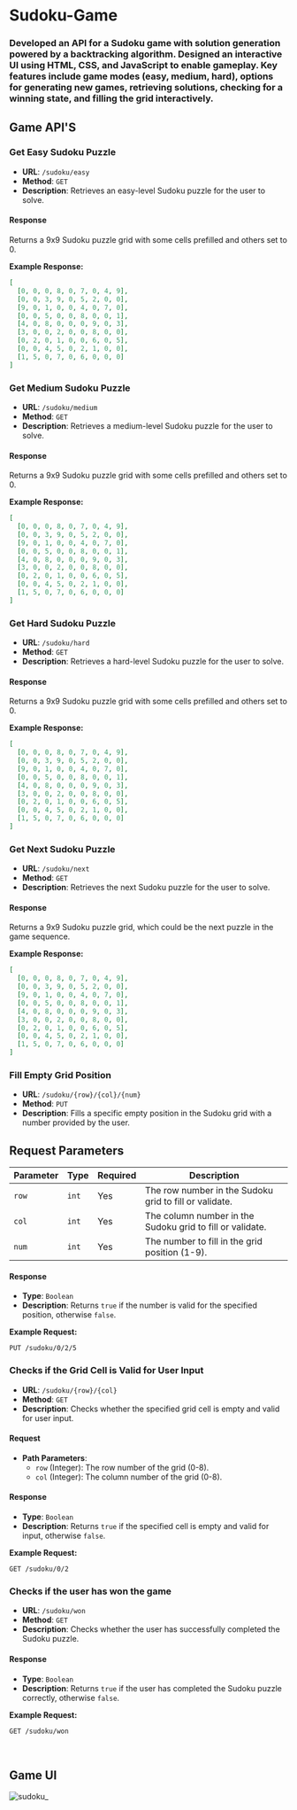# Sudoku-Game
### Developed an API for a Sudoku game with solution generation powered by a backtracking algorithm. Designed an interactive UI using HTML, CSS, and JavaScript to enable gameplay. Key features include game modes (easy, medium, hard), options for generating new games, retrieving solutions, checking for a winning state, and filling the grid interactively.

## Game API'S 
### Get Easy Sudoku Puzzle

- **URL**: `/sudoku/easy`
- **Method**: `GET`
- **Description**: Retrieves an easy-level Sudoku puzzle for the user to solve.
  
#### Response
Returns a 9x9 Sudoku puzzle grid with some cells prefilled and others set to 0.

**Example Response:**
```json
[
  [0, 0, 0, 8, 0, 7, 0, 4, 9],
  [0, 0, 3, 9, 0, 5, 2, 0, 0],
  [9, 0, 1, 0, 0, 4, 0, 7, 0],
  [0, 0, 5, 0, 0, 8, 0, 0, 1],
  [4, 0, 8, 0, 0, 0, 9, 0, 3],
  [3, 0, 0, 2, 0, 0, 8, 0, 0],
  [0, 2, 0, 1, 0, 0, 6, 0, 5],
  [0, 0, 4, 5, 0, 2, 1, 0, 0],
  [1, 5, 0, 7, 0, 6, 0, 0, 0]
]
```

### Get Medium Sudoku Puzzle

- **URL**: `/sudoku/medium`
- **Method**: `GET`
- **Description**: Retrieves a medium-level Sudoku puzzle for the user to solve.
  
#### Response
Returns a 9x9 Sudoku puzzle grid with some cells prefilled and others set to 0.

**Example Response:**
```json
[
  [0, 0, 0, 8, 0, 7, 0, 4, 9],
  [0, 0, 3, 9, 0, 5, 2, 0, 0],
  [9, 0, 1, 0, 0, 4, 0, 7, 0],
  [0, 0, 5, 0, 0, 8, 0, 0, 1],
  [4, 0, 8, 0, 0, 0, 9, 0, 3],
  [3, 0, 0, 2, 0, 0, 8, 0, 0],
  [0, 2, 0, 1, 0, 0, 6, 0, 5],
  [0, 0, 4, 5, 0, 2, 1, 0, 0],
  [1, 5, 0, 7, 0, 6, 0, 0, 0]
]

```
### Get Hard Sudoku Puzzle

- **URL**: `/sudoku/hard`
- **Method**: `GET`
- **Description**: Retrieves a hard-level Sudoku puzzle for the user to solve.

#### Response
Returns a 9x9 Sudoku puzzle grid with some cells prefilled and others set to 0.

**Example Response:**
```json
[
  [0, 0, 0, 8, 0, 7, 0, 4, 9],
  [0, 0, 3, 9, 0, 5, 2, 0, 0],
  [9, 0, 1, 0, 0, 4, 0, 7, 0],
  [0, 0, 5, 0, 0, 8, 0, 0, 1],
  [4, 0, 8, 0, 0, 0, 9, 0, 3],
  [3, 0, 0, 2, 0, 0, 8, 0, 0],
  [0, 2, 0, 1, 0, 0, 6, 0, 5],
  [0, 0, 4, 5, 0, 2, 1, 0, 0],
  [1, 5, 0, 7, 0, 6, 0, 0, 0]
]

```
### Get Next Sudoku Puzzle

- **URL**: `/sudoku/next`
- **Method**: `GET`
- **Description**: Retrieves the next Sudoku puzzle for the user to solve.

#### Response
Returns a 9x9 Sudoku puzzle grid, which could be the next puzzle in the game sequence.

**Example Response:**
```json
[
  [0, 0, 0, 8, 0, 7, 0, 4, 9],
  [0, 0, 3, 9, 0, 5, 2, 0, 0],
  [9, 0, 1, 0, 0, 4, 0, 7, 0],
  [0, 0, 5, 0, 0, 8, 0, 0, 1],
  [4, 0, 8, 0, 0, 0, 9, 0, 3],
  [3, 0, 0, 2, 0, 0, 8, 0, 0],
  [0, 2, 0, 1, 0, 0, 6, 0, 5],
  [0, 0, 4, 5, 0, 2, 1, 0, 0],
  [1, 5, 0, 7, 0, 6, 0, 0, 0]
]

```
### Fill Empty Grid Position

- **URL**: `/sudoku/{row}/{col}/{num}`
- **Method**: `PUT`
- **Description**: Fills a specific empty position in the Sudoku grid with a number provided by the user.

## Request Parameters

| Parameter | Type     | Required | Description                                                      |
|-----------|----------|----------|------------------------------------------------------------------|
| `row`     | `int`    | Yes      | The row number in the Sudoku grid to fill or validate.           |
| `col`     | `int`    | Yes      | The column number in the Sudoku grid to fill or validate.        |
| `num`     | `int`    | Yes      | The number to fill in the grid position (1-9).                   |

#### Response
- **Type**: `Boolean`
- **Description**: Returns `true` if the number is valid for the specified position, otherwise `false`.

**Example Request:**
```http
PUT /sudoku/0/2/5
```
### Checks if the Grid Cell is Valid for User Input

- **URL**: `/sudoku/{row}/{col}`
- **Method**: `GET`
- **Description**: Checks whether the specified grid cell is empty and valid for user input.

#### Request
- **Path Parameters**:
  - `row` (Integer): The row number of the grid (0-8).
  - `col` (Integer): The column number of the grid (0-8).

#### Response
- **Type**: `Boolean`
- **Description**: Returns `true` if the specified cell is empty and valid for input, otherwise `false`.

**Example Request:**
```http
GET /sudoku/0/2
```
### Checks if the user has won the game

- **URL**: `/sudoku/won`
- **Method**: `GET`
- **Description**: Checks whether the user has successfully completed the Sudoku puzzle.

#### Response
- **Type**: `Boolean`
- **Description**: Returns `true` if the user has completed the Sudoku puzzle correctly, otherwise `false`.

**Example Request:**
```http
GET /sudoku/won
```

<br/>

## Game UI



![sudoku_](https://github.com/user-attachments/assets/42540b29-b6d6-45fe-868b-48f488be0283)
